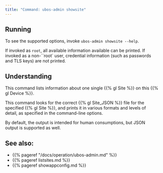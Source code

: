 ```yaml
---
title: "Command: ubos-admin showsite"
---
```


## Running

To see the supported options, invoke ``ubos-admin showsite --help``.

If invoked as ``root``, all available information available can be printed. If
invoked as a non-``root` user, credential information (such as passwords and
TLS keys) are not printed.

## Understanding

This command lists information about one single {{% gl Site %}} on this
{{% gl Device %}}.

This command looks for the correct {{% gl Site_JSON %}} file for the specified
{{% gl Site %}}, and prints it in various formats and levels of detail, as
specified in the command-line options.

By default, the output is intended for human consumptions, but JSON output is supported
as well.

## See also:

* {{% pageref "/docs/operation/ubos-admin.md" %}}
* {{% pageref listsites.md %}}
* {{% pageref showappconfig.md %}}
